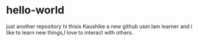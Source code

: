 # hello-world
just another repository
hi thisis Kaushike a new github user.Iam learner and i like to learn new things,I love to interact with others.
